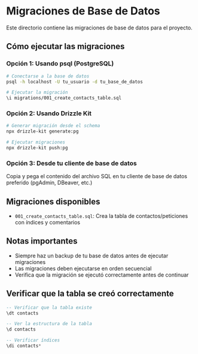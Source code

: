 # Migraciones de Base de Datos

Este directorio contiene las migraciones de base de datos para el proyecto.

## Cómo ejecutar las migraciones

### Opción 1: Usando psql (PostgreSQL)

```bash
# Conectarse a la base de datos
psql -h localhost -U tu_usuario -d tu_base_de_datos

# Ejecutar la migración
\i migrations/001_create_contacts_table.sql
```

### Opción 2: Usando Drizzle Kit

```bash
# Generar migración desde el schema
npx drizzle-kit generate:pg

# Ejecutar migraciones
npx drizzle-kit push:pg
```

### Opción 3: Desde tu cliente de base de datos

Copia y pega el contenido del archivo SQL en tu cliente de base de datos preferido (pgAdmin, DBeaver, etc.)

## Migraciones disponibles

- `001_create_contacts_table.sql`: Crea la tabla de contactos/peticiones con índices y comentarios

## Notas importantes

- Siempre haz un backup de tu base de datos antes de ejecutar migraciones
- Las migraciones deben ejecutarse en orden secuencial
- Verifica que la migración se ejecutó correctamente antes de continuar

## Verificar que la tabla se creó correctamente

```sql
-- Verificar que la tabla existe
\dt contacts

-- Ver la estructura de la tabla
\d contacts

-- Verificar índices
\di contacts*
```